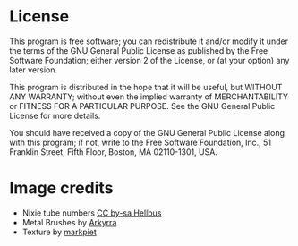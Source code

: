 # License

This program is free software; you can redistribute it and/or
modify it under the terms of the GNU General Public License
as published by the Free Software Foundation; either version 2
of the License, or (at your option) any later version.

This program is distributed in the hope that it will be useful,
but WITHOUT ANY WARRANTY; without even the implied warranty of
MERCHANTABILITY or FITNESS FOR A PARTICULAR PURPOSE.  See the
GNU General Public License for more details.

You should have received a copy of the GNU General Public License
along with this program; if not, write to the Free Software
Foundation, Inc., 51 Franklin Street, Fifth Floor, Boston, MA
02110-1301, USA.


# Image credits

* Nixie tube numbers [CC by-sa Hellbus](http://en.wikipedia.org/wiki/File:Nixie2.gif)
* Metal Brushes by [Arkyrra](http://arkyrra.deviantart.com/art/Arc-s-Rivets-Metal-Brushes-63621015)
* Texture by [markpiet](http://markpiet.deviantart.com/art/FREE-TEXTURE-METAL-1010-203041970)

